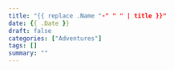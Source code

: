 ```yaml
---
title: "{{ replace .Name "-" " " | title }}"
date: {{ .Date }}
draft: false
categories: ["Adventures"]
tags: []
summary: ""
---
```


